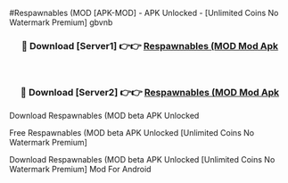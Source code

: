 #Respawnables (MOD [APK-MOD] - APK Unlocked - [Unlimited Coins No Watermark Premium] gbvnb



<div align="center">

<h3>🔴 Download [Server1] 👉👉 <a href="https://momento.my/?title=Respawnables_(MOD">Respawnables (MOD Mod Apk</a></h3><br>

<h3>🔴 Download [Server2] 👉👉 <a href="https://momento.my/?title=Respawnables_(MOD">Respawnables (MOD Mod Apk</a></h3>
</div>



Download Respawnables (MOD beta APK Unlocked

Free Respawnables (MOD beta APK Unlocked [Unlimited Coins No Watermark Premium]

Download Respawnables (MOD beta APK Unlocked [Unlimited Coins No Watermark Premium] Mod For Android
